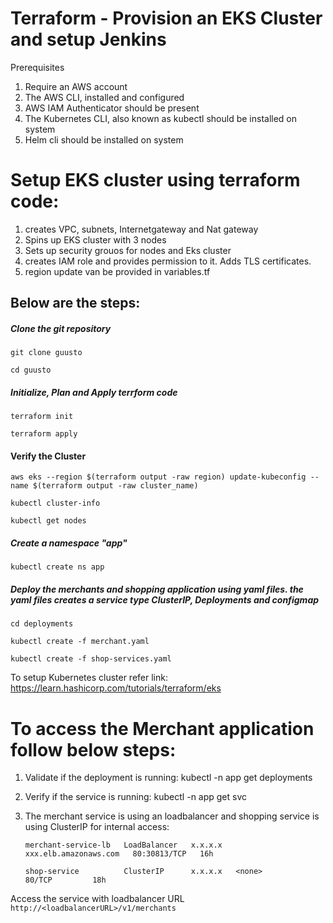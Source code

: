 # Terraform - Provision an EKS Cluster and setup Jenkins

Prerequisites
1. Require an AWS account
2. The AWS CLI, installed and configured
3. AWS IAM Authenticator should be present
4. The Kubernetes CLI, also known as kubectl should be installed on system
5. Helm cli should be installed on system

# Setup EKS cluster using terraform code:
1. creates VPC, subnets, Internetgateway and Nat gateway
2. Spins up EKS cluster with 3 nodes
3. Sets up security grouos for nodes and Eks cluster
4. creates IAM role and provides permission to it. Adds TLS certificates.
5. region update van be provided in variables.tf

## Below are the steps:
##### Clone the git repository
`git clone guusto`

`cd guusto`

##### Initialize, Plan and Apply terrform code


`terraform init`

`terraform apply`


#### Verify the Cluster

`aws eks --region $(terraform output -raw region) update-kubeconfig --name $(terraform output -raw cluster_name)`

`kubectl cluster-info`

`kubectl get nodes`

##### Create a namespace "app"
`kubectl create ns app`

##### Deploy the merchants and shopping application using yaml files. the yaml files creates a service type ClusterIP, Deployments and configmap 

`cd deployments`

`kubectl create -f merchant.yaml`

`kubectl create -f shop-services.yaml`


To setup Kubernetes cluster refer link: https://learn.hashicorp.com/tutorials/terraform/eks

# To access the Merchant application follow below steps:

1. Validate if the deployment is running:
  kubectl -n app get deployments
  
2. Verify if the service is running:
   kubectl -n app get svc
   
3. The merchant service is using an loadbalancer and shopping service is using ClusterIP for internal access:

   `merchant-service-lb   LoadBalancer   x.x.x.x   xxx.elb.amazonaws.com   80:30813/TCP   16h`
   
   `shop-service          ClusterIP      x.x.x.x   <none>                  80/TCP         18h`

Access the service with loadbalancer URL `http://<loadbalancerURL>/v1/merchants`


